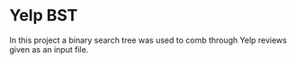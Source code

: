 # Yelp BST
In this project a binary search tree was used to comb through Yelp
reviews given as an input file.
